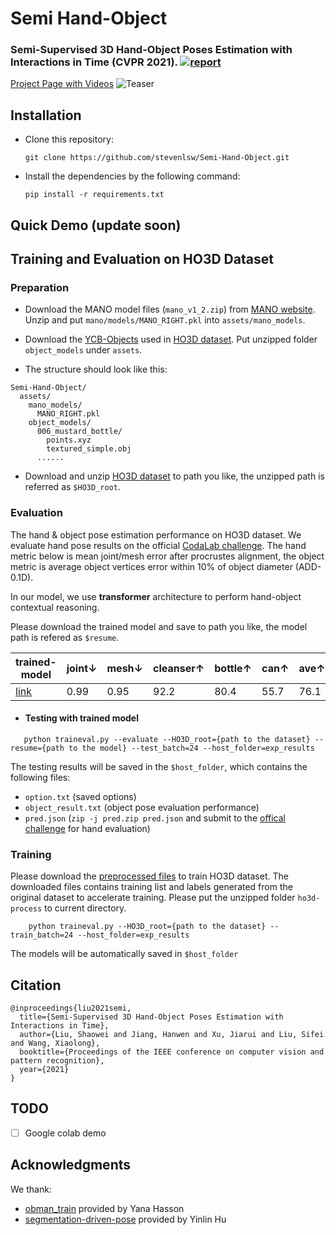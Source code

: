 # Semi Hand-Object
### Semi-Supervised 3D Hand-Object Poses Estimation with Interactions in Time (CVPR 2021). [![report](https://img.shields.io/badge/arxiv-report-red)](https://arxiv.org/pdf/2106.05266.pdf)

[Project Page with Videos](https://stevenlsw.github.io/Semi-Hand-Object)
![Teaser](assets/figs/teaser.png)


## Installation
- Clone this repository: 
    ```Shell
    git clone https://github.com/stevenlsw/Semi-Hand-Object.git
    ```
- Install the dependencies by the following command:
    ```Shell
    pip install -r requirements.txt
    ```
  
## Quick Demo (update soon)


## Training and Evaluation on HO3D Dataset
### Preparation

- Download the MANO model files (`mano_v1_2.zip`) from [MANO website](http://mano.is.tue.mpg.de/). 
Unzip and put `mano/models/MANO_RIGHT.pkl` into `assets/mano_models`. 

- Download the [YCB-Objects](https://drive.google.com/file/d/1FRoMPOz0jMLimKGRdp_zGzXDiW8XnOFG) 
used in [HO3D dataset](https://www.tugraz.at/index.php?id=40231). Put unzipped folder `object_models` under `assets`.

- The structure should look like this:

```
Semi-Hand-Object/
  assets/
    mano_models/
      MANO_RIGHT.pkl
    object_models/
      006_mustard_bottle/
        points.xyz
        textured_simple.obj
      ......
```
- Download and unzip [HO3D dataset](https://cloud.tugraz.at/index.php/s/9HQF57FHEQxkdcz/download?path=%2F&files=HO3D_v2.zip) 
to path you like, the unzipped path is referred as `$HO3D_root`.  


### Evaluation 
The hand & object pose estimation performance on HO3D dataset. 
We evaluate hand pose results on the official [CodaLab challenge](https://competitions.codalab.org/competitions/22485?). 
The hand metric below is mean joint/mesh error after procrustes alignment, 
the object metric is average object vertices error within 10% of object diameter (ADD-0.1D). 

In our model, we use **transformer** architecture to perform hand-object contextual reasoning.

Please download the trained model and save to path you like, the model path is refered as `$resume`.

| trained-model | joint↓ | mesh↓ | cleanser↑ | bottle↑ | can↑ | ave↑ |
|---------|--------------|--------|-------|-----------|---------|------|
|  [link](https://drive.google.com/file/d/1s3vIsYjiTLOKiBVBsaj8BtiNMlttEPrw/view?usp=sharing) |  0.99  |  0.95 |    92.2   |   80.4  | 55.7 | 76.1 |


- #### Testing with trained model
 ```
    python traineval.py --evaluate --HO3D_root={path to the dataset} --resume={path to the model} --test_batch=24 --host_folder=exp_results
 ```


The testing results will be saved in the `$host_folder`, which contains the following files: 
* `option.txt` (saved options) 
* `object_result.txt` (object pose evaluation performance) 
* `pred.json` (```zip -j pred.zip pred.json``` and submit to the [offical challenge](https://competitions.codalab.org/competitions/22485?) for hand evaluation)


### Training
Please download the [preprocessed files](https://drive.google.com/file/d/1BcUNxdlPDFwvAHcs1tcvwMyhsr6nxxzR/view?usp=sharing) to train HO3D dataset. 
The downloaded files contains training list and labels generated from the original dataset to accelerate training. 
Please put the unzipped folder `ho3d-process` to current directory.  

```
    python traineval.py --HO3D_root={path to the dataset} --train_batch=24 --host_folder=exp_results
```
The models will be automatically saved in `$host_folder`


## Citation
```
@inproceedings{liu2021semi,
  title={Semi-Supervised 3D Hand-Object Poses Estimation with Interactions in Time},
  author={Liu, Shaowei and Jiang, Hanwen and Xu, Jiarui and Liu, Sifei and Wang, Xiaolong},
  booktitle={Proceedings of the IEEE conference on computer vision and pattern recognition},
  year={2021}
}
```

## TODO
- [ ] Google colab demo


## Acknowledgments
We thank: 
* [obman_train](https://github.com/hassony2/obman_train.git) provided by Yana Hasson
* [segmentation-driven-pose](https://github.com/cvlab-epfl/segmentation-driven-pose.git) provided by 
Yinlin Hu
